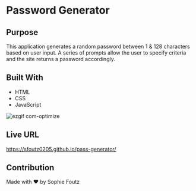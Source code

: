 # Password Generator

## Purpose
This application generates a random password between 1 & 128 characters based on  user input. A series of prompts allow the user to specify criteria and the site returns a password accordingly. 

## Built With
* HTML
* CSS
* JavaScript

![ezgif com-optimize](https://user-images.githubusercontent.com/68661461/90342636-f2e78800-dfc6-11ea-8f09-685dbc834a83.gif)


## Live URL

https://sfoutz0205.github.io/pass-generator/

## Contribution
Made with ❤︎ by Sophie Foutz

